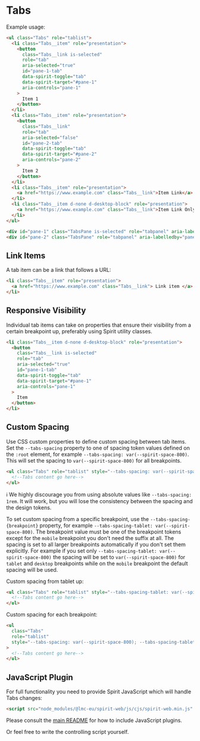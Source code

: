 # Tabs

Example usage:

```html
<ul class="Tabs" role="tablist">
  <li class="Tabs__item" role="presentation">
    <button
      class="Tabs__link is-selected"
      role="tab"
      aria-selected="true"
      id="pane-1-tab"
      data-spirit-toggle="tab"
      data-spirit-target="#pane-1"
      aria-controls="pane-1"
    >
      Item 1
    </button>
  </li>
  <li class="Tabs__item" role="presentation">
    <button
      class="Tabs__link"
      role="tab"
      aria-selected="false"
      id="pane-2-tab"
      data-spirit-toggle="tab"
      data-spirit-target="#pane-2"
      aria-controls="pane-2"
    >
      Item 2
    </button>
  </li>
  <li class="Tabs__item" role="presentation">
    <a href="https://www.example.com" class="Tabs__link">Item Link</a>
  </li>
  <li class="Tabs__item d-none d-desktop-block" role="presentation">
    <a href="https://www.example.com" class="Tabs__link">Item Link Only Desktop</a>
  </li>
</ul>

<div id="pane-1" class="TabsPane is-selected" role="tabpanel" aria-labelledby="pane-1-tab">Pane 1 content</div>
<div id="pane-2" class="TabsPane" role="tabpanel" aria-labelledby="pane-2-tab">Pane 2 content</div>
```

## Link Items

A tab item can be a link that follows a URL:

```html
<li class="Tabs__item" role="presentation">
  <a href="https://www.example.com" class="Tabs__link"> Link item </a>
</li>
```

## Responsive Visibility

Individual tab items can take on properties that ensure their visibility from a
certain breakpoint up, preferably using Spirit utility classes.

```html
<li class="Tabs__item d-none d-desktop-block" role="presentation">
  <button
    class="Tabs__link is-selected"
    role="tab"
    aria-selected="true"
    id="pane-1-tab"
    data-spirit-toggle="tab"
    data-spirit-target="#pane-1"
    aria-controls="pane-1"
  >
    Item
  </button>
</li>
```

## Custom Spacing

Use CSS custom properties to define custom spacing between tab items. Set the `--tabs-spacing`
property to one of spacing token values defined on the `:root` element, for example `--tabs-spacing: var(--spirit-space-800)`.
This will set the spacing to `var(--spirit-space-800)` for all breakpoints.

```html
<ul class="Tabs" role="tablist" style="--tabs-spacing: var(--spirit-space-1200)">
  <!--Tabs content go here-->
</ul>
```

ℹ️ We highly discourage you from using absolute values like `--tabs-spacing: 1rem`. It will work, but you will lose
the consistency between the spacing and the design tokens.

To set custom spacing from a specific breakpoint, use the `--tabs-spacing-{breakpoint}` property,
for example `--tabs-spacing-tablet: var(--spirit-space-800)`. The breakpoint value must be one of the breakpoint tokens
except for the `mobile` breakpoint you don't need the suffix at all. The spacing is set to all larger breakpoints
automatically if you don't set them explicitly. For example if you set only `--tabs-spacing-tablet: var(--spirit-space-800)`
the spacing will be set to `var(--spirit-space-800)` for `tablet` and `desktop` breakpoints while on the `mobile`
breakpoint the default spacing will be used.

Custom spacing from tablet up:

```html
<ul class="Tabs" role="tablist" style="--tabs-spacing-tablet: var(--spirit-space-1200)">
  <!--Tabs content go here-->
</ul>
```

Custom spacing for each breakpoint:

```html
<ul
  class="Tabs"
  role="tablist"
  style="--tabs-spacing: var(--spirit-space-800); --tabs-spacing-tablet: var(--spirit-space-1000); --tabs-spacing-desktop: var(--spirit-space-1200)"
>
  <!--Tabs content go here-->
</ul>
```

## JavaScript Plugin

For full functionality you need to provide Spirit JavaScript which will handle
Tabs changes:

```html
<script src="node_modules/@lmc-eu/spirit-web/js/cjs/spirit-web.min.js" async></script>
```

Please consult the [main README][web-readme] for how to include JavaScript
plugins.

Or feel free to write the controlling script yourself.

[web-readme]: https://github.com/lmc-eu/spirit-design-system/blob/main/packages/web/README.md
